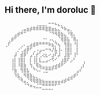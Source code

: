 # Hi there, I'm doroluc 👋
⠀⠀⠀⠀⠀⠀⠀⠀⠀⠀⢀⣀⣀⡀⠒⠒⠦⣄⡀⠀⠀⠀⠀⠀⠀⠀
⠀⠀⠀⠀⠀⢀⣤⣶⡾⠿⠿⠿⠿⣿⣿⣶⣦⣄⠙⠷⣤⡀⠀⠀⠀⠀
⠀⠀⠀⣠⡾⠛⠉⠀⠀⠀⠀⠀⠀⠀⠈⠙⠻⣿⣷⣄⠘⢿⡄⠀⠀⠀
⠀⢀⡾⠋⠀⠀⠀⠀⠀⠀⠀⠀⠐⠂⠠⢄⡀⠈⢿⣿⣧⠈⢿⡄⠀⠀
⢀⠏⠀⠀⠀⢀⠄⣀⣴⣾⠿⠛⠛⠛⠷⣦⡙⢦⠀⢻⣿⡆⠘⡇⠀⠀
⠀⠀⠀⠀⡐⢁⣴⡿⠋⢀⠠⣠⠤⠒⠲⡜⣧⢸⠄⢸⣿⡇⠀⡇⠀⠀
⠀⠀⠀⡼⠀⣾⡿⠁⣠⢃⡞⢁⢔⣆⠔⣰⠏⡼⠀⣸⣿⠃⢸⠃⠀⠀
⠀⠀⢰⡇⢸⣿⡇⠀⡇⢸⡇⣇⣀⣠⠔⠫⠊⠀⣰⣿⠏⡠⠃⠀⠀⢀
⠀⠀⢸⡇⠸⣿⣷⠀⢳⡈⢿⣦⣀⣀⣀⣠⣴⣾⠟⠁⠀⠀⠀⠀⢀⡎
⠀⠀⠘⣷⠀⢻⣿⣧⠀⠙⠢⠌⢉⣛⠛⠋⠉⠀⠀⠀⠀⠀⠀⣠⠎⠀
⠀⠀⠀⠹⣧⡀⠻⣿⣷⣄⡀⠀⠀⠀⠀⠀⠀⠀⠀⠀⢀⣠⡾⠃⠀⠀
⠀⠀⠀⠀⠈⠻⣤⡈⠻⢿⣿⣷⣦⣤⣤⣤⣤⣤⣴⡾⠛⠉⠀⠀⠀⠀
⠀⠀⠀⠀⠀⠀⠈⠙⠶⢤⣈⣉⠛⠛⠛⠛⠋⠉⠀⠀⠀⠀⠀⠀⠀⠀
⠀⠀⠀⠀⠀⠀⠀⠀⠀⠀⠀⠀⠉⠉⠉⠁⠀⠀⠀⠀⠀⠀⠀⠀⠀⠀
